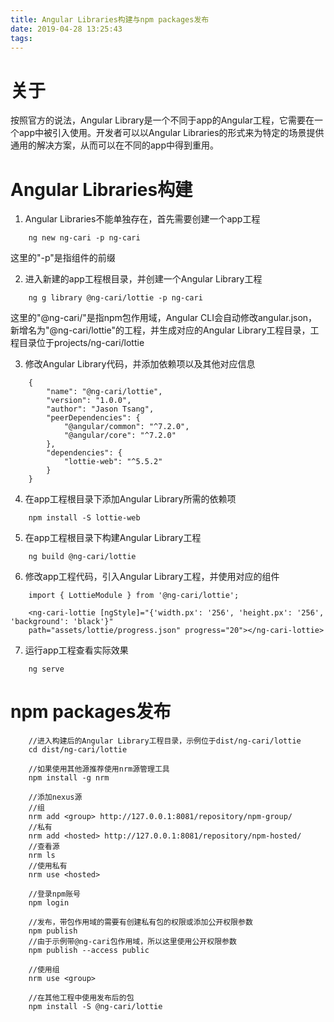 ```yaml
---
title: Angular Libraries构建与npm packages发布
date: 2019-04-28 13:25:43
tags:
---
```


# 关于

按照官方的说法，Angular Library是一个不同于app的Angular工程，它需要在一个app中被引入使用。开发者可以以Angular Libraries的形式来为特定的场景提供通用的解决方案，从而可以在不同的app中得到重用。

# Angular Libraries构建

1. Angular Libraries不能单独存在，首先需要创建一个app工程
```
    ng new ng-cari -p ng-cari
```
这里的"-p"是指组件的前缀

2. 进入新建的app工程根目录，并创建一个Angular Library工程
```
    ng g library @ng-cari/lottie -p ng-cari
```
这里的"@ng-cari/"是指npm包作用域，Angular CLI会自动修改angular.json，新增名为"@ng-cari/lottie"的工程，并生成对应的Angular Library工程目录，工程目录位于projects/ng-cari/lottie

3. 修改Angular Library代码，并添加依赖项以及其他对应信息
```
    {
        "name": "@ng-cari/lottie",
        "version": "1.0.0",
        "author": "Jason Tsang",
        "peerDependencies": {
            "@angular/common": "^7.2.0",
            "@angular/core": "^7.2.0"
        },
        "dependencies": {
            "lottie-web": "^5.5.2"
        }
    }
```

4. 在app工程根目录下添加Angular Library所需的依赖项
```
    npm install -S lottie-web
```

5. 在app工程根目录下构建Angular Library工程
```
    ng build @ng-cari/lottie
```

6. 修改app工程代码，引入Angular Library工程，并使用对应的组件
```
    import { LottieModule } from '@ng-cari/lottie';

    <ng-cari-lottie [ngStyle]="{'width.px': '256', 'height.px': '256', 'background': 'black'}"
    path="assets/lottie/progress.json" progress="20"></ng-cari-lottie>
```

7. 运行app工程查看实际效果
```
    ng serve
```

# npm packages发布
 
```
    //进入构建后的Angular Library工程目录，示例位于dist/ng-cari/lottie
    cd dist/ng-cari/lottie

    //如果使用其他源推荐使用nrm源管理工具
    npm install -g nrm

    //添加nexus源
    //组
    nrm add <group> http://127.0.0.1:8081/repository/npm-group/
    //私有
    nrm add <hosted> http://127.0.0.1:8081/repository/npm-hosted/
    //查看源
    nrm ls
    //使用私有
    nrm use <hosted>

    //登录npm账号
    npm login

    //发布，带包作用域的需要有创建私有包的权限或添加公开权限参数
    npm publish
    //由于示例带@ng-cari包作用域，所以这里使用公开权限参数
    npm publish --access public

    //使用组
    nrm use <group>

    //在其他工程中使用发布后的包
    npm install -S @ng-cari/lottie
```